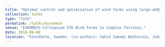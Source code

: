 ```yaml
---
title: "Optimal control and optimization of wind farms using large-eddy simulations."
collection: talks
type: "Talk"
permalink: /talks/euromech
venue: "EUROMECH Colloquium 576 Wind Farms in Complex Terrains."
date: 2016-06-08
location: "Stockholm, Sweden. (co-authors: Vahid Samadi Bokharaie, Johan Meyers; presented by Johan Meyers)"
---
```

